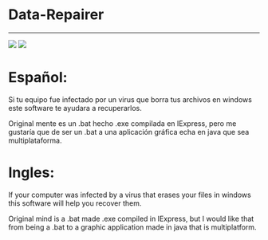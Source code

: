 # Data-Repairer
---
![](https://img.shields.io/badge/vercion-v1.0.0-blue)
![](https://img.shields.io/badge/build-passing-gree)

# Español:
Si tu equipo fue infectado por un virus que borra tus archivos en windows este software te ayudara a recuperarlos. 

Original mente es un .bat hecho .exe compilada en IExpress, pero me gustaría que de ser un .bat a una aplicación gráfica echa en java que sea multiplataforma. 

# Ingles:
If your computer was infected by a virus that erases your files in windows this software will help you recover them. 

Original mind is a .bat made .exe compiled in IExpress, but I would like that from being a .bat to a graphic application made in java that is multiplatform. 